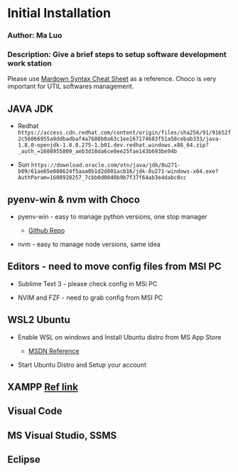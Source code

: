 # Initial Installation

### Author: Ma Luo

### Description: Give a brief steps to setup software development work station

Please use [Mardown Syntax Cheat Sheet](https://github.com/adam-p/markdown-here/wiki/Markdown-Cheatsheet) as a reference.  Choco is very important for UTIL softwares management.

## JAVA JDK

- Redhat ``https://access.cdn.redhat.com/content/origin/files/sha256/91/91652f2c56066955a9ddbadbaf4a7680b0a63c1ee167174683f51a58cebab333/java-1.8.0-openjdk-1.8.0.275-1.b01.dev.redhat.windows.x86_64.zip?_auth_=1608955809_aeb3d18da6ce0ee25fae143b693be94b``


- Sun ``https://download.oracle.com/otn/java/jdk/8u271-b09/61ae65e088624f5aaa0b1d2d801acb16/jdk-8u271-windows-x64.exe?AuthParam=1608928257_7cbb0d0040b9b7f37f64ab3e4dabc0cc``

## pyenv-win & nvm with Choco

- pyenv-win - easy to manage python versions, one stop manager

	- [Github Repo](https://github.com/pyenv-win/pyenv-win)

- nvm - easy to manage node versions, same idea

## Editors - need to move config files from MSI PC

- Sublime Text 3 - please check config in MSi PC

- NVIM and FZF - need to grab config from MSI PC

## WSL2 Ubuntu

- Enable WSL on windows and Install Ubuntu distro from MS App Store

	- [MSDN Reference](https://docs.microsoft.com/en-us/windows/wsl/install-win10)

- Start Ubuntu Distro and Setup your account

## XAMPP [Ref link](https://chocolatey.org/packages/Bitnami-XAMPP)

## Visual Code

## MS Visual Studio, SSMS

## Eclipse